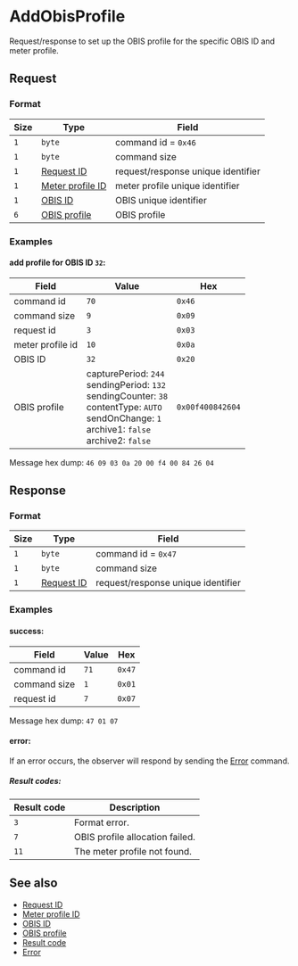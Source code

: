 # AddObisProfile

Request/response to set up the OBIS profile for the specific OBIS ID and meter profile.


## Request

### Format

| Size | Type                                             | Field                              |
| ---- | ------------------------------------------------ | ---------------------------------- |
| `1`  | `byte`                                           | command id = `0x46`                |
| `1`  | `byte`                                           | command size                       |
| `1`  | [Request ID](../types.md#request-id)             | request/response unique identifier |
| `1`  | [Meter profile ID](../types.md#meter-profile-id) | meter profile unique identifier    |
| `1`  | [OBIS ID](../types.md#obis-id)                   | OBIS unique identifier             |
| `6`  | [OBIS profile](../types.md#obis-profile)         | OBIS profile                       |


### Examples

#### add profile for OBIS ID `32`:

| Field            | Value                                                                                                                                                                  | Hex              |
| ---------------- | ---------------------------------------------------------------------------------------------------------------------------------------------------------------------- | ---------------- |
| command id       | `70`                                                                                                                                                                   | `0x46`           |
| command size     | `9`                                                                                                                                                                    | `0x09`           |
| request id       | `3`                                                                                                                                                                    | `0x03`           |
| meter profile id | `10`                                                                                                                                                                   | `0x0a`           |
| OBIS ID          | `32`                                                                                                                                                                   | `0x20`           |
| OBIS profile     | capturePeriod: `244` <br> sendingPeriod: `132` <br> sendingCounter: `38` <br> contentType: `AUTO` <br> sendOnChange: `1` <br> archive1: `false` <br> archive2: `false` | `0x00f400842604` |

Message hex dump: `46 09 03 0a 20 00 f4 00 84 26 04`


## Response

### Format

| Size | Type                                 | Field                              |
| ---- | ------------------------------------ | ---------------------------------- |
| `1`  | `byte`                               | command id = `0x47`                |
| `1`  | `byte`                               | command size                       |
| `1`  | [Request ID](../types.md#request-id) | request/response unique identifier |


### Examples

#### success:

| Field        | Value | Hex    |
| ------------ | ----- | ------ |
| command id   | `71`  | `0x47` |
| command size | `1`   | `0x01` |
| request id   | `7`   | `0x07` |

Message hex dump: `47 01 07`

#### error:

If an error occurs, the observer will respond by sending the [Error](./uplink/Error.md) command.

##### Result codes:

| Result code | Description                     |
| ----------- | ------------------------------- |
| `3`         | Format error.                   |
| `7`         | OBIS profile allocation failed. |
| `11`        | The meter profile not found.    |


## See also

* [Request ID](../types.md#request-id)
* [Meter profile ID](../types.md#meter-profile-id)
* [OBIS ID](../types.md#obis-id)
* [OBIS profile](../types.md#obis-profile)
* [Result code](../types.md#result-code)
* [Error](./uplink/Error.md)
